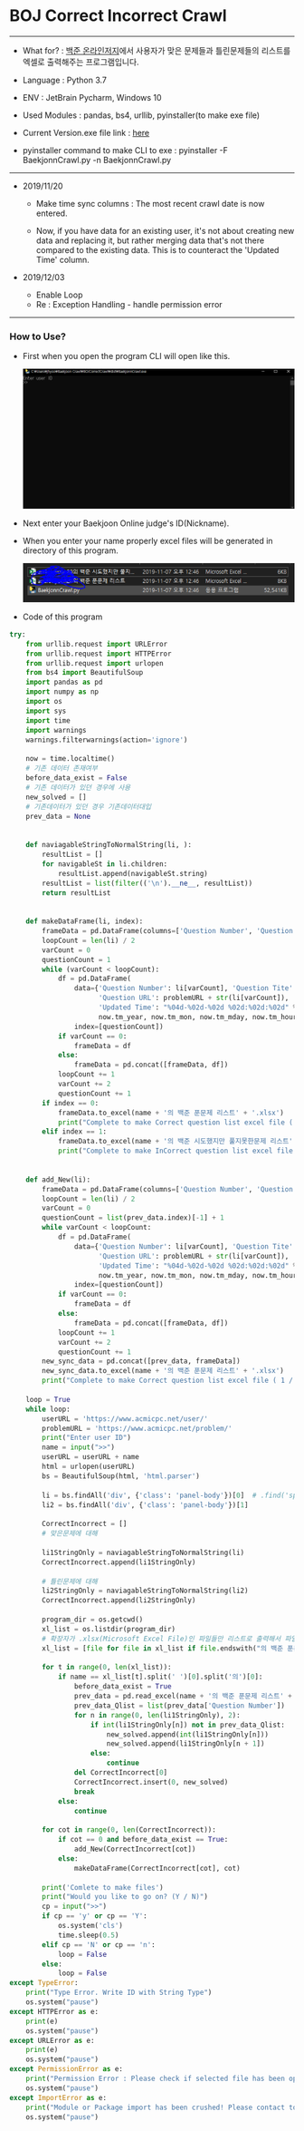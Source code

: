 BOJ Correct Incorrect Crawl
===
***

- What for? : [백준 온라인저지](https://www.acmicpc.net/)에서 사용자가 맞은 문제들과 틀린문제들의 리스트를  엑셀로 출력해주는 프로그램입니다.

- Language : Python 3.7

- ENV : JetBrain Pycharm, Windows 10

- Used Modules : pandas, bs4, urllib, pyinstaller(to make exe file)

- Current Version.exe file link : [here](https://drive.google.com/open?id=1fGFgaXs9SbMMM8dDkKj0nJHYhdQyOZtG)

- pyinstaller command to make CLI to exe : pyinstaller -F BaekjonnCrawl.py -n BaekjonnCrawl.py

***

- 2019/11/20

    - Make time sync columns : The most recent crawl date is now entered.

    - Now, if you have data for an existing user, it's not about creating new data and replacing it, but rather merging data that's not there compared to the existing data. This is to counteract the 'Updated Time' column.

- 2019/12/03

    - Enable Loop
    - Re : Exception Handling - handle permission error

***

### How to Use?

- First when you open the program CLI will open like this.

    
    ![img](BOJimg/1.PNG)


- Next enter your Baekjoon Online judge's ID(Nickname).


- When you enter your name properly excel files will be generated in directory of this program.


   ![img](BOJimg/2.PNG)

- Code of this program

```python
try:
    from urllib.request import URLError
    from urllib.request import HTTPError
    from urllib.request import urlopen
    from bs4 import BeautifulSoup
    import pandas as pd
    import numpy as np
    import os
    import sys
    import time
    import warnings
    warnings.filterwarnings(action='ignore')

    now = time.localtime()
    # 기존 데이터 존재여부
    before_data_exist = False
    # 기존 데이터가 있던 경우에 사용
    new_solved = []
    # 기존데이터가 있던 경우 기존데이터대입
    prev_data = None


    def naviagableStringToNormalString(li, ):
        resultList = []
        for navigableSt in li.children:
            resultList.append(navigableSt.string)
        resultList = list(filter(('\n').__ne__, resultList))
        return resultList


    def makeDataFrame(li, index):
        frameData = pd.DataFrame(columns=['Question Number', 'Question Tite', 'Question URL', 'Updated Time'])
        loopCount = len(li) / 2
        varCount = 0
        questionCount = 1
        while (varCount < loopCount):
            df = pd.DataFrame(
                data={'Question Number': li[varCount], 'Question Tite': li[varCount + 1],
                      'Question URL': problemURL + str(li[varCount]),
                      'Updated Time': "%04d-%02d-%02d %02d:%02d:%02d" % (
                      now.tm_year, now.tm_mon, now.tm_mday, now.tm_hour, now.tm_min, now.tm_sec)},
                index=[questionCount])
            if varCount == 0:
                frameData = df
            else:
                frameData = pd.concat([frameData, df])
            loopCount += 1
            varCount += 2
            questionCount += 1
        if index == 0:
            frameData.to_excel(name + '의 백준 푼문제 리스트' + '.xlsx')
            print("Complete to make Correct question list excel file ( 1 / 2 )")
        elif index == 1:
            frameData.to_excel(name + '의 백준 시도했지만 풀지못한문제 리스트' + '.xlsx')
            print("Complete to make InCorrect question list excel file ( 2 / 2 )")


    def add_New(li):
        frameData = pd.DataFrame(columns=['Question Number', 'Question Tite', 'Question URL', 'Updated Time'])
        loopCount = len(li) / 2
        varCount = 0
        questionCount = list(prev_data.index)[-1] + 1
        while varCount < loopCount:
            df = pd.DataFrame(
                data={'Question Number': li[varCount], 'Question Tite': li[varCount + 1],
                      'Question URL': problemURL + str(li[varCount]),
                      'Updated Time': "%04d-%02d-%02d %02d:%02d:%02d" % (
                      now.tm_year, now.tm_mon, now.tm_mday, now.tm_hour, now.tm_min, now.tm_sec)},
                index=[questionCount])
            if varCount == 0:
                frameData = df
            else:
                frameData = pd.concat([frameData, df])
            loopCount += 1
            varCount += 2
            questionCount += 1
        new_sync_data = pd.concat([prev_data, frameData])
        new_sync_data.to_excel(name + '의 백준 푼문제 리스트' + '.xlsx')
        print("Complete to make Correct question list excel file ( 1 / 2 )")

    loop = True
    while loop:
        userURL = 'https://www.acmicpc.net/user/'
        problemURL = 'https://www.acmicpc.net/problem/'
        print("Enter user ID")
        name = input(">>")
        userURL = userURL + name
        html = urlopen(userURL)
        bs = BeautifulSoup(html, 'html.parser')

        li = bs.findAll('div', {'class': 'panel-body'})[0]  # .find('span',{'class' : 'problem_number'})
        li2 = bs.findAll('div', {'class': 'panel-body'})[1]

        CorrectIncorrect = []
        # 맞은문제에 대해

        li1StringOnly = naviagableStringToNormalString(li)
        CorrectIncorrect.append(li1StringOnly)

        # 틀린문제에 대해
        li2StringOnly = naviagableStringToNormalString(li2)
        CorrectIncorrect.append(li2StringOnly)

        program_dir = os.getcwd()
        xl_list = os.listdir(program_dir)
        # 확장자가 .xlsx(Microsoft Excel File)인 파일들만 리스트로 출력해서 파일 확인하기
        xl_list = [file for file in xl_list if file.endswith("의 백준 푼문제 리스트.xlsx")]

        for t in range(0, len(xl_list)):
            if name == xl_list[t].split(' ')[0].split('의')[0]:
                before_data_exist = True
                prev_data = pd.read_excel(name + '의 백준 푼문제 리스트' + '.xlsx', index_col=0)
                prev_data_Qlist = list(prev_data['Question Number'])
                for n in range(0, len(li1StringOnly), 2):
                    if int(li1StringOnly[n]) not in prev_data_Qlist:
                        new_solved.append(int(li1StringOnly[n]))
                        new_solved.append(li1StringOnly[n + 1])
                    else:
                        continue
                del CorrectIncorrect[0]
                CorrectIncorrect.insert(0, new_solved)
                break
            else:
                continue

        for cot in range(0, len(CorrectIncorrect)):
            if cot == 0 and before_data_exist == True:
                add_New(CorrectIncorrect[cot])
            else:
                makeDataFrame(CorrectIncorrect[cot], cot)

        print('Comlete to make files')
        print("Would you like to go on? (Y / N)")
        cp = input(">>")
        if cp == 'y' or cp == 'Y':
            os.system('cls')
            time.sleep(0.5)
        elif cp == 'N' or cp == 'n':
            loop = False
        else:
            loop = False
except TypeError:
    print("Type Error. Write ID with String Type")
    os.system("pause")
except HTTPError as e:
    print(e)
    os.system("pause")
except URLError as e:
    print(e)
    os.system("pause")
except PermissionError as e:
    print("Permission Error : Please check if selected file has been opened.")
    os.system("pause")
except ImportError as e:
    print("Module or Package import has been crushed! Please contact to developer.")
    os.system("pause")
```



